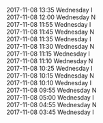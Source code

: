 2017-11-08 13:35 Wednesday  I  
2017-11-08 12:00 Wednesday  N  
2017-11-08 11:55 Wednesday  I  
2017-11-08 11:45 Wednesday  N  
2017-11-08 11:35 Wednesday  I  
2017-11-08 11:30 Wednesday  N  
2017-11-08 11:15 Wednesday  I  
2017-11-08 11:10 Wednesday  N  
2017-11-08 10:25 Wednesday  I  
2017-11-08 10:15 Wednesday  N  
2017-11-08 10:10 Wednesday  I  
2017-11-08 09:55 Wednesday  N  
2017-11-08 05:00 Wednesday  I  
2017-11-08 04:55 Wednesday  N  
2017-11-08 03:45 Wednesday  I  

